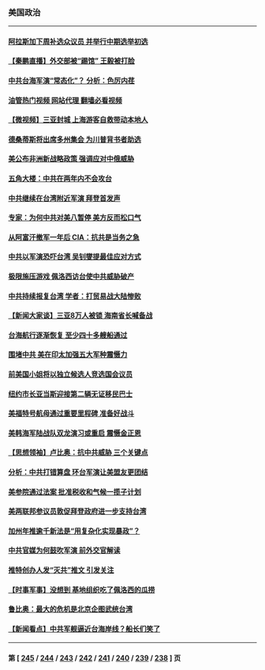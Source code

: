 ### 美国政治
---
#### [阿拉斯加下周补选众议员 并举行中期选举初选](../../pages/ncid1078159/n13798363.md?08090845) 
#### [【秦鹏直播】外交部被“踢馆” 王毅被打脸](../../pages/ncid1078159/n13798303.md?08090845) 
#### [中共台海军演“常态化”？ 分析：色厉内荏](../../pages/ncid1078159/n13798313.md?08090845) 
#### [油管热门视频 网站代理 翻墙必看视频](http://209.222.30.114:81/youtube.html?08090845)
#### [【微视频】三亚封城 上海游客自救带动本地人](../../pages/ncid1078159/n13798298.md?08090845) 
#### [德桑蒂斯将出席多州集会 为川普背书者助选](../../pages/ncid1078159/n13798296.md?08090845) 
#### [美公布非洲新战略政策 强调应对中俄威胁](../../pages/ncid1078159/n13798330.md?08090845) 
#### [五角大楼：中共在两年内不会攻台](../../pages/ncid1078159/n13798354.md?08090845) 
#### [中共继续在台湾附近军演 拜登首发声](../../pages/ncid1078159/n13798310.md?08090845) 
#### [专家：为何中共对美八暂停 美方反而松口气](../../pages/ncid1078159/n13798323.md?08090845) 
#### [从阿富汗撤军一年后 CIA：抗共是当务之急](../../pages/ncid1078159/n13798224.md?08090845) 
#### [中共以军演恐吓台湾 吴钊燮提最佳应对方式](../../pages/ncid1078159/n13798312.md?08090845) 
#### [极限施压游戏 佩洛西访台使中共威胁破产](../../pages/ncid1078159/n13798285.md?08090845) 
#### [中共持续报复台湾 学者：打贸易战大陆惨败](../../pages/ncid1078159/n13798316.md?08090845) 
#### [【新闻大家谈】三亚8万人被锁 海南省长喊备战](../../pages/ncid1078159/n13798237.md?08090845) 
#### [台海航行逐渐恢复 至少四十多艘船通过](../../pages/ncid1078159/n13798173.md?08090845) 
#### [围堵中共 美在印太加强五大军种震慑力](../../pages/ncid1078159/n13798047.md?08090845) 
#### [前美国小姐将以独立候选人竞选国会议员](../../pages/ncid1078159/n13797813.md?08090845) 
#### [纽约市长亚当斯迎接第二辆无证移民巴士](../../pages/ncid1078159/n13797877.md?08090845) 
#### [美福特号航母通过重要里程碑 准备好战斗](../../pages/ncid1078159/n13797781.md?08090845) 
#### [美韩海军陆战队双龙演习或重启 震慑金正恩](../../pages/ncid1078159/n13797750.md?08090845) 
#### [【思想领袖】卢比奥：抗中共威胁 三个关键点](../../pages/ncid1078159/n13782442.md?08090845) 
#### [分析：中共打错算盘 环台军演让美盟友更团结](../../pages/ncid1078159/n13797669.md?08090845) 
#### [美参院通过法案 批准税收和气候一揽子计划](../../pages/ncid1078159/n13797644.md?08090845) 
#### [美两联邦参议员敦促拜登政府进一步支持台湾](../../pages/ncid1078159/n13797653.md?08090845) 
#### [加州年推逾千新法是“用复杂化实现暴政”？](../../pages/ncid1078159/n13797330.md?08090845) 
#### [中共官媒为何鼓吹军演 前外交官解读](../../pages/ncid1078159/n13797550.md?08090845) 
#### [推特创办人发“灭共”推文 引发关注](../../pages/ncid1078159/n13797542.md?08090845) 
#### [【时事军事】没想到 基地组织吃了佩洛西的瓜捞](../../pages/ncid1078159/n13797112.md?08090845) 
#### [鲁比奥：最大的危机是北京企图武统台湾](../../pages/ncid1078159/n13797410.md?08090845) 
#### [【新闻看点】中共军舰逼近台海岸线？船长们笑了](../../pages/ncid1078159/n13797113.md?08090845) 

---
#### 第 [ [245](./245.md?08090845) / [244](./244.md?08090845) / [243](./243.md?08090845) / [242](./242.md?08090845) / [241](./241.md?08090845) / [240](./240.md?08090845) / [239](./239.md?08090845) / [238](./238.md?08090845) ] 页
